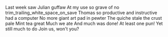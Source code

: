 Last week saw
Julian guffaw
At my use so grave
of no trim_trailing_white_space_on_save
Thomas so productive
and instructive
had a computer
No more giant art pad in pewter
The quiche stale
the crust pale
Mint tea great
Much we ate
And much was done!
At least one pun!
Yet still much to do
Join us, won't you?